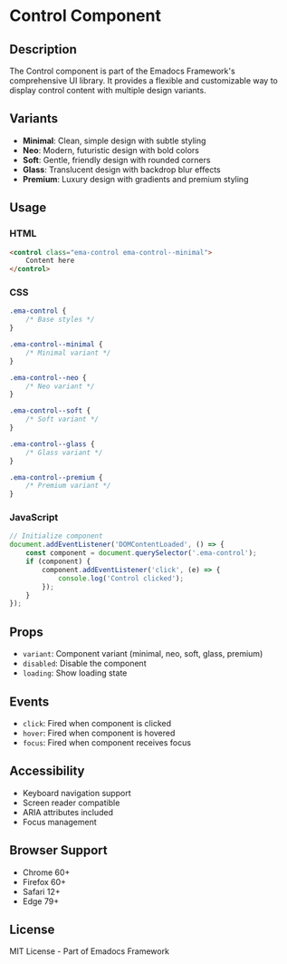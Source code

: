 # Control Component

## Description
The Control component is part of the Emadocs Framework's comprehensive UI library. It provides a flexible and customizable way to display control content with multiple design variants.

## Variants
- **Minimal**: Clean, simple design with subtle styling
- **Neo**: Modern, futuristic design with bold colors
- **Soft**: Gentle, friendly design with rounded corners
- **Glass**: Translucent design with backdrop blur effects
- **Premium**: Luxury design with gradients and premium styling

## Usage

### HTML
```html
<control class="ema-control ema-control--minimal">
    Content here
</control>
```

### CSS
```css
.ema-control {
    /* Base styles */
}

.ema-control--minimal {
    /* Minimal variant */
}

.ema-control--neo {
    /* Neo variant */
}

.ema-control--soft {
    /* Soft variant */
}

.ema-control--glass {
    /* Glass variant */
}

.ema-control--premium {
    /* Premium variant */
}
```

### JavaScript
```javascript
// Initialize component
document.addEventListener('DOMContentLoaded', () => {
    const component = document.querySelector('.ema-control');
    if (component) {
        component.addEventListener('click', (e) => {
            console.log('Control clicked');
        });
    }
});
```

## Props
- `variant`: Component variant (minimal, neo, soft, glass, premium)
- `disabled`: Disable the component
- `loading`: Show loading state

## Events
- `click`: Fired when component is clicked
- `hover`: Fired when component is hovered
- `focus`: Fired when component receives focus

## Accessibility
- Keyboard navigation support
- Screen reader compatible
- ARIA attributes included
- Focus management

## Browser Support
- Chrome 60+
- Firefox 60+
- Safari 12+
- Edge 79+

## License
MIT License - Part of Emadocs Framework
